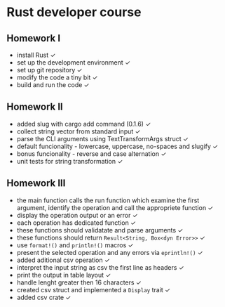 # Rust developer course

## Homework I

- install Rust ✓
- set up the development environment ✓ 
- set up git repository ✓
- modify the code a tiny bit ✓
- build and run the code ✓


## Homework II
- added slug with cargo add command (0.1.6) ✓
- collect string vector from standard input ✓
- parse the CLI arguments using TextTransformArgs struct ✓
- default funcionality - lowercase, uppercase, no-spaces and slugify ✓
- bonus funcionality - reverse and case alternation ✓
- unit tests for string transformation ✓


## Homework III
- the main function calls the run function which examine the first argument, identify the operation and call the appropriete function ✓
- display the operation output or an error ✓
- each operation has dedicated function ✓
- these functions should validatate and parse arguments ✓
- these functions should return `Result<String, Box<dyn Error>>` ✓
- use `format!()` and `println!()` macros ✓
- present the selected operation and any errors via `eprintln!()` ✓
- added aditional csv operation ✓
- interpret the input string as csv the first line as headers ✓
- print the output in table layout ✓
- handle lenght greater then 16 characters ✓
- created csv struct and implemented a `Display` trait ✓
- added csv crate ✓


